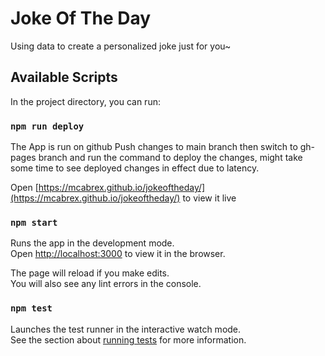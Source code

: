 # Joke Of The Day 

Using data to create a personalized joke just for you~
## Available Scripts

In the project directory, you can run:

### `npm run deploy`

The App is run on github
Push changes to main branch then switch to gh-pages branch and run the command to deploy the changes, might take some time to see deployed changes in effect due to latency. 

Open [https://mcabrex.github.io/jokeoftheday/](https://mcabrex.github.io/jokeoftheday/) to view it live

### `npm start`

Runs the app in the development mode.\
Open [http://localhost:3000](http://localhost:3000) to view it in the browser.

The page will reload if you make edits.\
You will also see any lint errors in the console.

### `npm test`

Launches the test runner in the interactive watch mode.\
See the section about [running tests](https://facebook.github.io/create-react-app/docs/running-tests) for more information.

